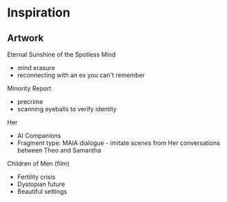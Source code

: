 # Inspiration

## Artwork
Eternal Sunshine of the Spotless Mind
- mind erasure
- reconnecting with an ex you can't remember

Minority Report
- precrime
- scanning eyeballs to verify identity

Her
- AI Companions
- Fragment type: MAIA dialogue - imitate scenes from Her conversations between Theo and Samantha

Children of Men (film)
- Fertility crisis
- Dystopian future
- Beautiful settings